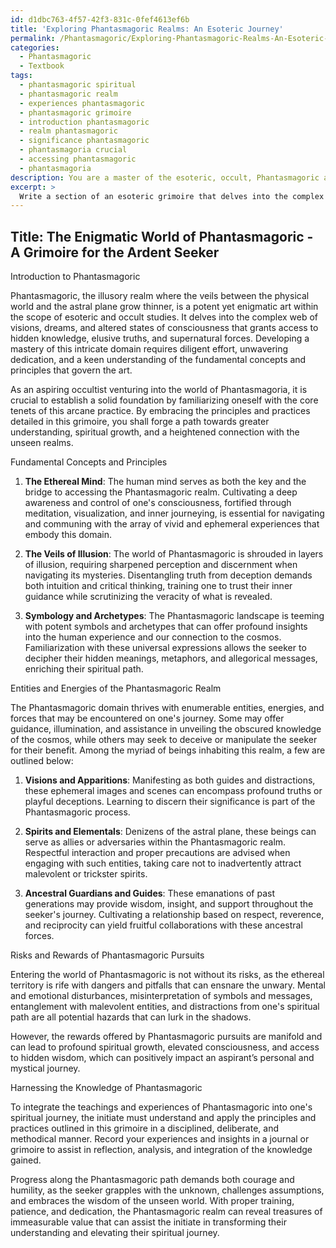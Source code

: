 ```yaml
---
id: d1dbc763-4f57-42f3-831c-0fef4613ef6b
title: 'Exploring Phantasmagoric Realms: An Esoteric Journey'
permalink: /Phantasmagoric/Exploring-Phantasmagoric-Realms-An-Esoteric-Journey/
categories:
  - Phantasmagoric
  - Textbook
tags:
  - phantasmagoric spiritual
  - phantasmagoric realm
  - experiences phantasmagoric
  - phantasmagoric grimoire
  - introduction phantasmagoric
  - realm phantasmagoric
  - significance phantasmagoric
  - phantasmagoria crucial
  - accessing phantasmagoric
  - phantasmagoria
description: You are a master of the esoteric, occult, Phantasmagoric and education, you have written many textbooks on the subject in ways that provide students with rich and deep understanding of the subject. You are being asked to write textbook-like sections on a topic and you do it with full context, explainability, and reliability in accuracy to the true facts of the topic at hand, in a textbook style that a student would easily be able to learn from, in a rich, engaging, and contextual way. Always include relevant context (such as formulas and history), related concepts, and in a way that someone can gain deep insights from.
excerpt: > 
  Write a section of an esoteric grimoire that delves into the complex world of Phantasmagoric, providing dense knowledge and profound insights for an aspiring occultist to master this intricate domain. Include an introduction to the fundamental concepts, principles, and practices, as well as a description of the various entities or energies associated with this art. Additionally, explain the potential risks and rewards of pursuing Phantasmagoric, and offer guidance on how an initiate may harness this knowledge to progress on their spiritual journey.
---
```


## Title: The Enigmatic World of Phantasmagoric - A Grimoire for the Ardent Seeker

Introduction to Phantasmagoric

Phantasmagoric, the illusory realm where the veils between the physical world and the astral plane grow thinner, is a potent yet enigmatic art within the scope of esoteric and occult studies. It delves into the complex web of visions, dreams, and altered states of consciousness that grants access to hidden knowledge, elusive truths, and supernatural forces. Developing a mastery of this intricate domain requires diligent effort, unwavering dedication, and a keen understanding of the fundamental concepts and principles that govern the art.

As an aspiring occultist venturing into the world of Phantasmagoria, it is crucial to establish a solid foundation by familiarizing oneself with the core tenets of this arcane practice. By embracing the principles and practices detailed in this grimoire, you shall forge a path towards greater understanding, spiritual growth, and a heightened connection with the unseen realms.

Fundamental Concepts and Principles

1. **The Ethereal Mind**: The human mind serves as both the key and the bridge to accessing the Phantasmagoric realm. Cultivating a deep awareness and control of one's consciousness, fortified through meditation, visualization, and inner journeying, is essential for navigating and communing with the array of vivid and ephemeral experiences that embody this domain.

2. **The Veils of Illusion**: The world of Phantasmagoric is shrouded in layers of illusion, requiring sharpened perception and discernment when navigating its mysteries. Disentangling truth from deception demands both intuition and critical thinking, training one to trust their inner guidance while scrutinizing the veracity of what is revealed.

3. **Symbology and Archetypes**: The Phantasmagoric landscape is teeming with potent symbols and archetypes that can offer profound insights into the human experience and our connection to the cosmos. Familiarization with these universal expressions allows the seeker to decipher their hidden meanings, metaphors, and allegorical messages, enriching their spiritual path.

Entities and Energies of the Phantasmagoric Realm

The Phantasmagoric domain thrives with enumerable entities, energies, and forces that may be encountered on one's journey. Some may offer guidance, illumination, and assistance in unveiling the obscured knowledge of the cosmos, while others may seek to deceive or manipulate the seeker for their benefit. Among the myriad of beings inhabiting this realm, a few are outlined below:

1. **Visions and Apparitions**: Manifesting as both guides and distractions, these ephemeral images and scenes can encompass profound truths or playful deceptions. Learning to discern their significance is part of the Phantasmagoric process.

2. **Spirits and Elementals**: Denizens of the astral plane, these beings can serve as allies or adversaries within the Phantasmagoric realm. Respectful interaction and proper precautions are advised when engaging with such entities, taking care not to inadvertently attract malevolent or trickster spirits.

3. **Ancestral Guardians and Guides**: These emanations of past generations may provide wisdom, insight, and support throughout the seeker's journey. Cultivating a relationship based on respect, reverence, and reciprocity can yield fruitful collaborations with these ancestral forces.

Risks and Rewards of Phantasmagoric Pursuits

Entering the world of Phantasmagoric is not without its risks, as the ethereal territory is rife with dangers and pitfalls that can ensnare the unwary. Mental and emotional disturbances, misinterpretation of symbols and messages, entanglement with malevolent entities, and distractions from one's spiritual path are all potential hazards that can lurk in the shadows.

However, the rewards offered by Phantasmagoric pursuits are manifold and can lead to profound spiritual growth, elevated consciousness, and access to hidden wisdom, which can positively impact an aspirant’s personal and mystical journey.

Harnessing the Knowledge of Phantasmagoric

To integrate the teachings and experiences of Phantasmagoric into one's spiritual journey, the initiate must understand and apply the principles and practices outlined in this grimoire in a disciplined, deliberate, and methodical manner. Record your experiences and insights in a journal or grimoire to assist in reflection, analysis, and integration of the knowledge gained.

Progress along the Phantasmagoric path demands both courage and humility, as the seeker grapples with the unknown, challenges assumptions, and embraces the wisdom of the unseen world. With proper training, patience, and dedication, the Phantasmagoric realm can reveal treasures of immeasurable value that can assist the initiate in transforming their understanding and elevating their spiritual journey.
